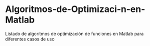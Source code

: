 # Algoritmos-de-Optimizaci-n-en-Matlab
Listado de algorítmos de optimización de funciones en Matlab para diferentes casos de uso
